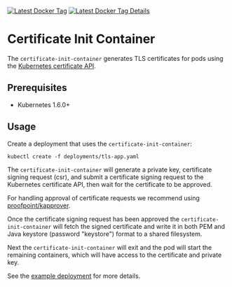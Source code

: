 [![Latest Docker Tag](https://images.microbadger.com/badges/version/proofpoint/certificate-init-container.svg)](https://microbadger.com/images/proofpoint/certificate-init-container "Get your own version badge on microbadger.com")
[![Latest Docker Tag Details](https://images.microbadger.com/badges/image/proofpoint/certificate-init-container.svg)](https://microbadger.com/images/proofpoint/certificate-init-container "Get your own image badge on microbadger.com")

# Certificate Init Container

The `certificate-init-container` generates TLS certificates for pods using the
[Kubernetes certificate API](https://kubernetes.io/docs/tasks/tls/managing-tls-in-a-cluster).

## Prerequisites

* Kubernetes 1.6.0+

## Usage

Create a deployment that uses the `certificate-init-container`:

```
kubectl create -f deployments/tls-app.yaml
```

The `certificate-init-container` will generate a private key, certificate
signing request (csr), and submit a certificate signing request to the
Kubernetes certificate API, then wait for the certificate to be approved.

For handling approval of certificate requests we recommend using
[proofpoint/kapprover](https://github.com/proofpoint/kapprover).

Once the certificate signing request has been approved the
`certificate-init-container` will fetch the signed certificate and write it in
both PEM and Java keystore (password "keystore") format to a shared filesystem.

Next the `certificate-init-container` will exit and the pod will start the
remaining containers, which will have access to the certificate and private key.

See the [example deployment](deployments/tls-app.yaml) for more details.
